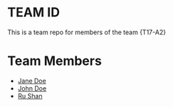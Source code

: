 # TEAM ID
This is a team repo for members of the team {T17-A2}

# Team Members
* [Jane Doe](members/janeDoe.md)
* [John Doe](members/johnDoe.md)
* [Ru Shan](members/rushan.md)
